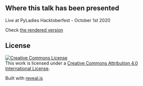 ## Where this talk has been presented

Live at PyLadies Hacktoberfest - October 1st 2020

Check [the rendered version](https://cmarmo.github.io/opensource2openresearch)

## License

<a rel="license" href="http://creativecommons.org/licenses/by/4.0/">
<img alt="Creative Commons License" style="border-width:0"
     src="https://i.creativecommons.org/l/by/4.0/88x31.png" /></a><br />
This work is licensed under a
<a rel="license" href="http://creativecommons.org/licenses/by/4.0/">
    Creative Commons Attribution 4.0 International License</a>.

Built with [reveal.js](https://github.com/hakimel/reveal.js)

